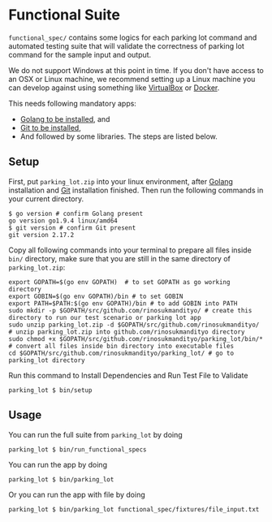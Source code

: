 # Functional Suite

`functional_spec/` contains some logics for each parking lot command and automated testing suite that will validate the correctness of parking lot command for the sample input and output.

We do not support Windows at this point in time. If you don't have access to an OSX or Linux machine, we recommend setting up a Linux machine you can develop against using something like [VirtualBox](https://www.virtualbox.org/) or [Docker](https://docs.docker.com/docker-for-windows/#test-your-installation).

This needs following mandatory apps:
- [Golang to be installed](https://golang.org/doc/install), and
- [Git to be installed](https://www.atlassian.com/git/tutorials/install-git), 
- And followed by some libraries. The steps are listed below.

## Setup

First, put `parking_lot.zip` into your linux environment, after [Golang](https://golang.org/doc/install) installation and [Git](https://www.atlassian.com/git/tutorials/install-git) installation finished. Then run the following commands in your current directory.

```
$ go version # confirm Golang present
go version go1.9.4 linux/amd64
$ git version # confirm Git present
git version 2.17.2
```
Copy all following commands into your terminal to prepare all files inside `bin/` directory, make sure that you are still in the same directory of `parking_lot.zip`:
```
export GOPATH=$(go env GOPATH)  # to set GOPATH as go working directory
export GOBIN=$(go env GOPATH)/bin # to set GOBIN
export PATH=$PATH:$(go env GOPATH)/bin # to add GOBIN into PATH
sudo mkdir -p $GOPATH/src/github.com/rinosukmandityo/ # create this directory to run our test scenario or parking lot app
sudo unzip parking_lot.zip -d $GOPATH/src/github.com/rinosukmandityo/ # unzip parking_lot.zip into github.com/rinosukmandityo directory
sudo chmod +x $GOPATH/src/github.com/rinosukmandityo/parking_lot/bin/* # convert all files inside bin directory into executable files
cd $GOPATH/src/github.com/rinosukmandityo/parking_lot/ # go to parking_lot directory
```
Run this command to Install Dependencies and Run Test File to Validate
```
parking_lot $ bin/setup
```

## Usage

You can run the full suite from `parking_lot` by doing
```
parking_lot $ bin/run_functional_specs
```

You can run the app by doing
```
parking_lot $ bin/parking_lot
```

Or you can run the app with file by doing
```
parking_lot $ bin/parking_lot functional_spec/fixtures/file_input.txt
```
